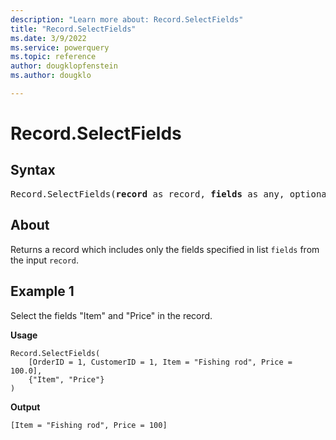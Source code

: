 ```yaml
---
description: "Learn more about: Record.SelectFields"
title: "Record.SelectFields"
ms.date: 3/9/2022
ms.service: powerquery
ms.topic: reference
author: dougklopfenstein
ms.author: dougklo

---
```

# Record.SelectFields

## Syntax

<pre>
Record.SelectFields(<b>record</b> as record, <b>fields</b> as any, optional <b>missingField</b> as nullable number) as record
</pre>
  
## About

Returns a record which includes only the fields specified in list `fields` from the input `record`.

## Example 1

Select the fields "Item" and "Price" in the record.

**Usage**

```powerquery-m
Record.SelectFields(
    [OrderID = 1, CustomerID = 1, Item = "Fishing rod", Price = 100.0],
    {"Item", "Price"}
)
```

**Output**

`[Item = "Fishing rod", Price = 100]`
